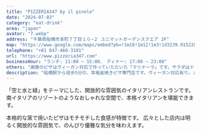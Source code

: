 ```yaml
---
title: "PIZZERIA347 by il pinolo"
date: "2024-07-03"
category: "eat-drink"
area: "japan"
avator: "7.webp"
address: "千葉県船橋市本町７丁目１０−２ ユニマットガーデンスクエア 2F"
map: "https://www.google.com/maps/embed?pb=!1m18!1m12!1m3!1d3239.915220778033!2d139.98088754146974!3d35.70370382885123!2m3!1f0!2f0!3f0!3m2!1i1024!2i768!4f13.1!3m3!1m2!1s0x60188079580e4021%3A0xa52a20ca15afeb08!2sPizzeria%20347!5e0!3m2!1sja!2sjp!4v1720063750683!5m2!1sja!2sjp"
telephone: "+81 047-460-3101"
url: "https://www.pizzeria347.com"
businessHour: "ランチ: 11:00 ~ 15:00、　ディナー: 17:00 ~ 23:00"
others: "画像のピザはヴィーガン対応で作っていただいた「マリナーラ」です。サラダはドレッシングを「ヴィネグレット」でヴィーガンになります。ジェラートは乳製品の使用有りのベジタリアンです。"
description: "船橋駅から徒歩5分の、本格釜焼きピザ専門店です。ヴィーガン対応有り。メニューにはないピザを作って貰えます。"
---
```


「空と水と緑」をテーマにした、開放的な雰囲気のイタリアンレストランです。
南イタリアのリゾートのようなおしゃれな空間で、本格イタリアンを堪能できます。

本格的な窯で焼いたピザはモチモチした食感が特徴です。
広々とした店内は明るく開放的な雰囲気で、のんびり優雅な気分を味わえます。
